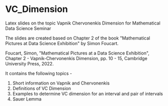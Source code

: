 # VC_Dimension
Latex slides on the topic Vapnik Chervonenkis Dimension for Mathematical Data Science Seminar

The slides are created based on Chapter 2 of the book "Mathematical Pictures at Data Science Exhibition" by Simon Foucart.

Foucart, Simon, "Mathematical Pictures at a Data Science Exhibition", Chapter 2 - Vapnik-Chervonenkis Dimension, pp. 10 - 15, Cambridge University Press, 2022.

It contains the following topics -
1. Short information on Vapnik and Chervonenkis
2. Definitions of VC Dimension
3. Examples to determine VC dimension for an interval and pair of intervals
4. Sauer Lemma
